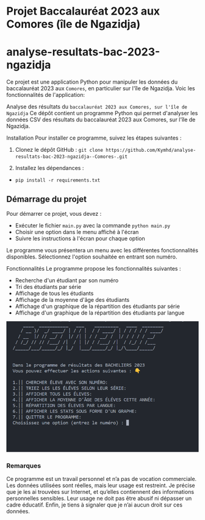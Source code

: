 # Projet Baccalauréat 2023 aux Comores (île de Ngazidja)
# analyse-resultats-bac-2023-ngazidja

Ce projet est une application Python pour manipuler les données du baccalauréat 2023 aux ``Comores``, en particulier sur l'île de Ngazidja. Voic les fonctionnalités de l'application:

Analyse des résultats du ``baccalauréat 2023 aux Comores, sur l'île de Ngazidja``
Ce dépôt contient un programme Python qui permet d'analyser les données CSV des résultats du baccalauréat 2023 aux Comores, sur l'île de Ngazidja.

Installation
Pour installer ce programme, suivez les étapes suivantes :

1. Clonez le dépôt GitHub :
 ``git clone https://github.com/Kymhd/analyse-resultats-bac-2023-ngazidja--Comores-.git``


2. Installez les dépendances :

- ``pip install -r requirements.txt``


## Démarrage du projet

Pour démarrer ce projet, vous devez :

- Exécuter le fichier `main.py` avec la commande `python main.py`
- Choisir une option dans le menu affiché à l'écran
- Suivre les instructions à l'écran pour chaque option

Le programme vous présentera un menu avec les différentes fonctionnalités disponibles. Sélectionnez l'option souhaitée en entrant son numéro.

Fonctionnalités
Le programme propose les fonctionnalités suivantes :

- Recherche d'un étudiant par son numéro
- Tri des étudiants par série
- Affichage de tous les étudiants
- Affichage de la moyenne d'âge des étudiants
- Affichage d'un graphique de la répartition des étudiants par série
- Affichage d'un graphique de la répartition des étudiants par langue

<img src="demo.png" />


### Remarques

Ce programme est un travail personnel et n’a pas de vocation commerciale. Les données utilisées sont réelles, mais leur usage est restreint. Je précise que je les ai trouvées sur Internet, et qu’elles contiennent des informations personnelles sensibles. Leur usage ne doit pas être abusif ni dépasser un cadre éducatif. Enfin, je tiens à signaler que je n’ai aucun droit sur ces données.

